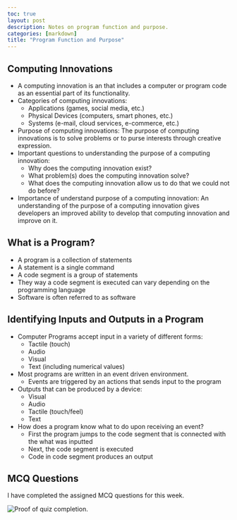 ```yaml
---
toc: true
layout: post
description: Notes on program function and purpose.
categories: [markdown]
title: "Program Function and Purpose"
---
```


## Computing Innovations

- A computing innovation is an that includes a computer or program code as an essential part of its functionality.
- Categories of computing innovations:
    - Applications (games, social media, etc.)
    - Physical Devices (computers, smart phones, etc.)
    - Systems (e-mail, cloud services, e-commerce, etc.)
- Purpose of computing innovations: The purpose of computing innovations is to solve problems or to purse interests through creative expression.
- Important questions to understanding the purpose of a computing innovation:
    - Why does the computing innovation exist?
    - What problem(s) does the computing innovation solve?
    - What does the computing innovation allow us to do that we could not do before?
- Importance of understand purpose of a computing innovation: An understanding of the purpose of a computing innovation gives developers an improved ability to develop that computing innovation and improve on it.

## What is a Program?

- A program is a collection of statements
- A statement is a single command
- A code segment is a group of statements
- They way a code segment is executed can vary depending on the programming language
- Software is often referred to as software


## Identifying Inputs and Outputs in a Program

- Computer Programs accept input in a variety of different forms:
    - Tactile (touch)
    - Audio
    - Visual
    - Text (including numerical values)
- Most programs are written in an event driven environment.
    - Events are triggered by an actions that sends input to the program
- Outputs that can be produced by a device:
    - Visual
    - Audio
    - Tactile (touch/feel)
    - Text
- How does a program know what to do upon receiving an event?
    - First the program jumps to the code segment that is connected with the what was inputted
    - Next, the code segment is executed
    - Code in code segment produces an output

## MCQ Questions

I have completed the assigned MCQ questions for this week.

![]({{site.baseurl}}/images/Week5Quiz.png "Proof of quiz completion.")
